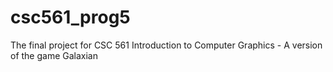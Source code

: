 # csc561_prog5
The final project for CSC 561 Introduction to Computer Graphics - A version of the game Galaxian
